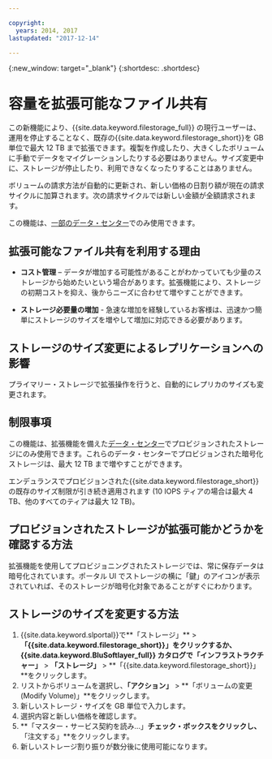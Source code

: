 ```yaml
---

copyright:
  years: 2014, 2017
lastupdated: "2017-12-14"

---
```

{:new_window: target="_blank"}
{:shortdesc: .shortdesc}

# 容量を拡張可能なファイル共有

この新機能により、{{site.data.keyword.filestorage_full}} の現行ユーザーは、運用を停止することなく、既存の{{site.data.keyword.filestorage_short}}を GB 単位で最大 12 TB まで拡張できます。複製を作成したり、大きくしたボリュームに手動でデータをマイグレーションしたりする必要はありません。サイズ変更中に、ストレージが停止したり、利用できなくなったりすることはありません。 

ボリュームの請求方法が自動的に更新され、新しい価格の日割り額が現在の請求サイクルに加算されます。次の請求サイクルでは新しい金額が全額請求されます。

この機能は、[一部のデータ・センター](new-ibm-block-and-file-storage-location-and-features.html)でのみ使用できます。 

## 拡張可能なファイル共有を利用する理由

- **コスト管理** – データが増加する可能性があることがわかっていても少量のストレージから始めたいという場合があります。拡張機能により、ストレージの初期コストを抑え、後からニーズに合わせて増やすことができます。  

- **ストレージ必要量の増加** - 急速な増加を経験しているお客様は、迅速かつ簡単にストレージのサイズを増やして増加に対応できる必要があります。

## ストレージのサイズ変更によるレプリケーションへの影響

プライマリー・ストレージで拡張操作を行うと、自動的にレプリカのサイズも変更されます。

## 制限事項

この機能は、拡張機能を備えた[データ・センター](new-ibm-block-and-file-storage-location-and-features.html)でプロビジョンされたストレージにのみ使用できます。これらのデータ・センターでプロビジョンされた暗号化ストレージは、最大 12 TB まで増やすことができます。 

エンデュランスでプロビジョンされた{{site.data.keyword.filestorage_short}}の既存のサイズ制限が引き続き適用されます (10 IOPS ティアの場合は最大 4 TB、他のすべてのティアは最大 12 TB)。

## プロビジョンされたストレージが拡張可能かどうかを確認する方法

拡張機能を使用してプロビジョニングされたストレージでは、常に保存データは暗号化されています。ポータル UI でストレージの横に「鍵」のアイコンが表示されていれば、そのストレージが暗号化対象であることがすぐにわかります。 

## ストレージのサイズを変更する方法

1. {{site.data.keyword.slportal}}で**「ストレージ」** > **「{{site.data.keyword.filestorage_short}}」**をクリックするか、{{site.data.keyword.BluSoftlayer_full}} カタログで**「インフラストラクチャー」** > **「ストレージ」** > **「{{site.data.keyword.filestorage_short}}」**をクリックします。
2. リストからボリュームを選択し、**「アクション」** > **「ボリュームの変更 (Modify Volume)」**をクリックします。
3. 新しいストレージ・サイズを GB 単位で入力します。
4. 選択内容と新しい価格を確認します。
5. **「マスター・サービス契約を読み...」**チェック・ボックスをクリックし、**「注文する」**をクリックします。
6. 新しいストレージ割り振りが数分後に使用可能になります。

